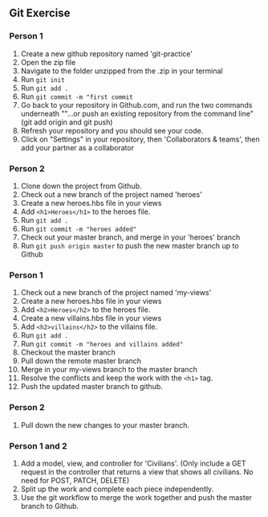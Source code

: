 ## Git Exercise

### Person 1
1. Create a new github repository named 'git-practice'
2. Open the zip file
3. Navigate to the folder unzipped from the .zip in your terminal
4. Run `git init`
5. Run `git add .`
6. Run `git commit -m "first commit`
7. Go back to your repository in Github.com, and run the two commands underneath ""…or push an existing repository from the command line" (git add origin and git push)
8. Refresh your repository and you should see your code.
9. Click on "Settings" in your repository, then 'Collaborators & teams', then add your partner as a collaborator

### Person 2
1. Clone down the project from Github.
2. Check out a new branch of the project named 'heroes'
3. Create a new heroes.hbs file in your views
4. Add `<h1>Heroes</h1>` to the heroes file.
5. Run `git add .`
6. Run `git commit -m "heroes added"`
7. Check out your master branch, and merge in your 'heroes' branch
8. Run `git push origin master` to push the new master branch up to Github

### Person 1

1. Check out a new branch of the project named 'my-views'
2. Create a new heroes.hbs file in your views
3. Add `<h2>Heroes</h2>` to the heroes file.
4. Create a new villains.hbs file in your views
5. Add `<h2>villains</h2>` to the villains file.
6. Run `git add .`
7. Run `git commit -m "heroes and villains added"`
8. Checkout the master branch
9. Pull down the remote master branch
10. Merge in your my-views branch to the master branch
11. Resolve the conflicts and keep the work with the `<h1>` tag.
12. Push the updated master branch to github.

### Person 2
1. Pull down the new changes to your master branch.

### Person 1 and 2

1. Add a model, view, and controller for 'Civilians'. (Only include a GET request in the controller that returns a view that shows all civilians. No need for POST, PATCH, DELETE)
2. Split up the work and complete each piece independently.
3. Use the git workflow to merge the work together and push the master branch to Github.
